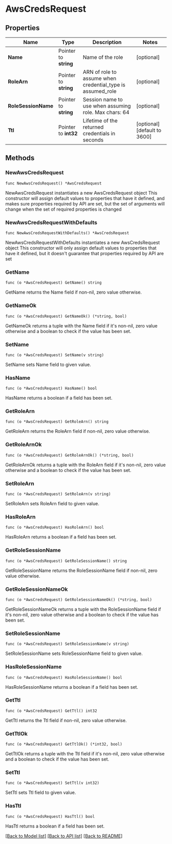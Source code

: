 # AwsCredsRequest

## Properties

Name | Type | Description | Notes
------------ | ------------- | ------------- | -------------
**Name** | Pointer to **string** | Name of the role | [optional] 
**RoleArn** | Pointer to **string** | ARN of role to assume when credential_type is assumed_role | [optional] 
**RoleSessionName** | Pointer to **string** | Session name to use when assuming role. Max chars: 64 | [optional] 
**Ttl** | Pointer to **int32** | Lifetime of the returned credentials in seconds | [optional] [default to 3600]

## Methods

### NewAwsCredsRequest

`func NewAwsCredsRequest() *AwsCredsRequest`

NewAwsCredsRequest instantiates a new AwsCredsRequest object
This constructor will assign default values to properties that have it defined,
and makes sure properties required by API are set, but the set of arguments
will change when the set of required properties is changed

### NewAwsCredsRequestWithDefaults

`func NewAwsCredsRequestWithDefaults() *AwsCredsRequest`

NewAwsCredsRequestWithDefaults instantiates a new AwsCredsRequest object
This constructor will only assign default values to properties that have it defined,
but it doesn't guarantee that properties required by API are set

### GetName

`func (o *AwsCredsRequest) GetName() string`

GetName returns the Name field if non-nil, zero value otherwise.

### GetNameOk

`func (o *AwsCredsRequest) GetNameOk() (*string, bool)`

GetNameOk returns a tuple with the Name field if it's non-nil, zero value otherwise
and a boolean to check if the value has been set.

### SetName

`func (o *AwsCredsRequest) SetName(v string)`

SetName sets Name field to given value.

### HasName

`func (o *AwsCredsRequest) HasName() bool`

HasName returns a boolean if a field has been set.

### GetRoleArn

`func (o *AwsCredsRequest) GetRoleArn() string`

GetRoleArn returns the RoleArn field if non-nil, zero value otherwise.

### GetRoleArnOk

`func (o *AwsCredsRequest) GetRoleArnOk() (*string, bool)`

GetRoleArnOk returns a tuple with the RoleArn field if it's non-nil, zero value otherwise
and a boolean to check if the value has been set.

### SetRoleArn

`func (o *AwsCredsRequest) SetRoleArn(v string)`

SetRoleArn sets RoleArn field to given value.

### HasRoleArn

`func (o *AwsCredsRequest) HasRoleArn() bool`

HasRoleArn returns a boolean if a field has been set.

### GetRoleSessionName

`func (o *AwsCredsRequest) GetRoleSessionName() string`

GetRoleSessionName returns the RoleSessionName field if non-nil, zero value otherwise.

### GetRoleSessionNameOk

`func (o *AwsCredsRequest) GetRoleSessionNameOk() (*string, bool)`

GetRoleSessionNameOk returns a tuple with the RoleSessionName field if it's non-nil, zero value otherwise
and a boolean to check if the value has been set.

### SetRoleSessionName

`func (o *AwsCredsRequest) SetRoleSessionName(v string)`

SetRoleSessionName sets RoleSessionName field to given value.

### HasRoleSessionName

`func (o *AwsCredsRequest) HasRoleSessionName() bool`

HasRoleSessionName returns a boolean if a field has been set.

### GetTtl

`func (o *AwsCredsRequest) GetTtl() int32`

GetTtl returns the Ttl field if non-nil, zero value otherwise.

### GetTtlOk

`func (o *AwsCredsRequest) GetTtlOk() (*int32, bool)`

GetTtlOk returns a tuple with the Ttl field if it's non-nil, zero value otherwise
and a boolean to check if the value has been set.

### SetTtl

`func (o *AwsCredsRequest) SetTtl(v int32)`

SetTtl sets Ttl field to given value.

### HasTtl

`func (o *AwsCredsRequest) HasTtl() bool`

HasTtl returns a boolean if a field has been set.


[[Back to Model list]](../README.md#documentation-for-models) [[Back to API list]](../README.md#documentation-for-api-endpoints) [[Back to README]](../README.md)


